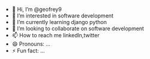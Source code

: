 - 👋 Hi, I’m @geofrey9
- 👀 I’m interested in software development
- 🌱 I’m currently learning django python
- 💞️ I’m looking to collaborate on software development
- 📫 How to reach me linkedln,twitter
- 😄 Pronouns: ...
- ⚡ Fun fact: ...

<!---
geofrey9/geofrey9 is a ✨ special ✨ repository because its `README.md` (this file) appears on your GitHub profile.
You can click the Preview link to take a look at your changes.
--->
